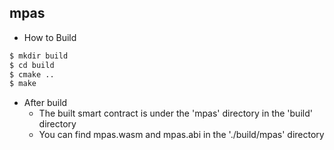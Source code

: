 mpas
-----------

 - How to Build 

```sh
$ mkdir build
$ cd build
$ cmake ..
$ make
```
 - After build 
   - The built smart contract is under the 'mpas' directory in the 'build' directory
   - You can find mpas.wasm and mpas.abi in the './build/mpas' directory


